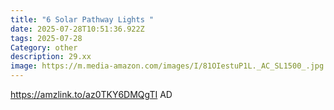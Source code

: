 ```yaml
---
title: "6 Solar Pathway Lights "
date: 2025-07-28T10:51:36.922Z
tags: 2025-07-28
Category: other
description: 29.xx
image: https://m.media-amazon.com/images/I/81OIestuP1L._AC_SL1500_.jpg
---
```

https://amzlink.to/az0TKY6DMQgTI
AD